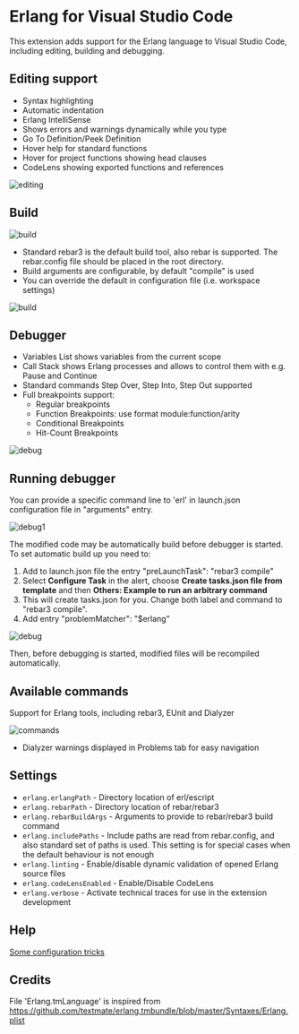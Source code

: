 # Erlang for Visual Studio Code

This extension adds support for the Erlang language to Visual Studio Code, including editing, building and debugging.

## Editing support

- Syntax highlighting
- Automatic indentation
- Erlang IntelliSense
- Shows errors and warnings dynamically while you type
- Go To Definition/Peek Definition
- Hover help for standard functions
- Hover for project functions showing head clauses
- CodeLens showing exported functions and references

![editing](images/vscode-erlang-editing.gif)

## Build

![build](images/vscode-erlang-build.png)

- Standard rebar3 is the default build tool, also rebar is supported. The rebar.config file should be placed in the root directory.
- Build arguments are configurable, by default "compile" is used
- You can override the default in configuration file (i.e. workspace settings)

![build](images/vscode-erlang-build-args.png)

## Debugger

- Variables List shows variables from the current scope
- Call Stack shows Erlang processes and allows to control them with e.g. Pause and Continue
- Standard commands Step Over, Step Into, Step Out supported
- Full breakpoints support:
  - Regular breakpoints
  - Function Breakpoints: use format module:function/arity
  - Conditional Breakpoints
  - Hit-Count Breakpoints

![debug](images/vscode-erlang-debug.png)

## Running debugger

You can provide a specific command line to 'erl' in launch.json configuration file in "arguments" entry.

![debug1](images/vscode-erlang-debug-args.png)

The modified code may be automatically build before debugger is started. To set automatic build up you need to:

1. Add to launch.json file the entry "preLaunchTask": "rebar3 compile"
1. Select **Configure Task** in the alert, choose **Create tasks.json file from template** and then **Others: Example to run an arbitrary command**
1. This will create tasks.json for you. Change both label and command to "rebar3 compile".
1. Add entry "problemMatcher": "$erlang"

![debug](images/vscode-erlang-build-task.png)

Then, before debugging is started, modified files will be recompiled automatically.

## Available commands

Support for Erlang tools, including rebar3, EUnit and Dialyzer

![commands](images/vscode-erlang-commands.png)

- Dialyzer warnings displayed in Problems tab for easy navigation

## Settings

- `erlang.erlangPath` - Directory location of erl/escript
- `erlang.rebarPath` - Directory location of rebar/rebar3
- `erlang.rebarBuildArgs` - Arguments to provide to rebar/rebar3 build command
- `erlang.includePaths` - Include paths are read from rebar.config, and also standard set of paths is used. This setting is for special cases when the default behaviour is not enough
- `erlang.linting` - Enable/disable dynamic validation of opened Erlang source files
- `erlang.codeLensEnabled` - Enable/Disable CodeLens
- `erlang.verbose` - Activate technical traces for use in the extension development

## Help

[Some configuration tricks](./HELP.MD)

## Credits

File 'Erlang.tmLanguage' is inspired from <https://github.com/textmate/erlang.tmbundle/blob/master/Syntaxes/Erlang.plist>
